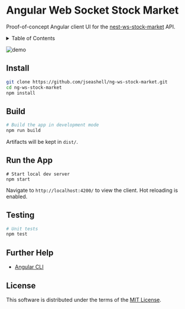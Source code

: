 # Angular Web Socket Stock Market

Proof-of-concept Angular client UI for the [nest-ws-stock-market](https://www.github.com/jseashell/nest-ws-stocket-market) API.

<details>
<summary>Table of Contents</summary>

- [Install](#install)
- [Build](#build)
- [Run the App](#run-the-app)
- [Testing](#testing)
- [Further Help](#further-help)

</details>

![demo](https://github.com/jseashell/ng-ws-stock-market/blob/main/demo.gif)

## Install

```sh
git clone https://github.com/jseashell/ng-ws-stock-market.git
cd ng-ws-stock-market
npm install
```

## Build

```sh
# Build the app in development mode
npm run build
```

Artifacts will be kept in `dist/`.

## Run the App

```
# Start local dev server
npm start
```

Navigate to `http://localhost:4200/` to view the client. Hot reloading is enabled.

## Testing

```sh
# Unit tests
npm test
```

## Further Help

- [Angular CLI](https://angular.io/cli)

## License

This software is distributed under the terms of the [MIT License](./LICENSE).
